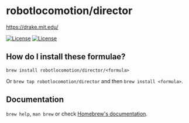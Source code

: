 # robotlocomotion/director

<https://drake.mit.edu/>

[![License](https://img.shields.io/badge/license-BSD--2--Clause-blue.svg)](https://github.com/RobotLocomotion/homebrew-director/blob/master/LICENSE)
[![License](https://img.shields.io/badge/license-BSD--3--Clause-blue.svg)](https://github.com/RobotLocomotion/homebrew-director/blob/master/LICENSE)

## How do I install these formulae?

`brew install robotlocomotion/director/<formula>`

Or `brew tap robotlocomotion/director` and then `brew install <formula>`.

## Documentation

`brew help`, `man brew` or check [Homebrew's documentation](https://docs.brew.sh).
